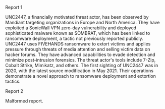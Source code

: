 
Report 1

UNC2447, a financially motivated threat actor, has been observed by Mandiant targeting organizations in Europe and North America. They have exploited a SonicWall VPN zero-day vulnerability and deployed sophisticated malware known as SOMBRAT, which has been linked to ransomware deployment, a tactic not previously reported publicly. UNC2447 uses FIVEHANDS ransomware to extort victims and applies pressure through threats of media attention and selling victim data on hacker forums. They have advanced capabilities to evade detection and minimize post-intrusion forensics. The threat actor's tools include 7-Zip, Cobalt Strike, Mimikatz, and others. The first sighting of UNC2447 was in 2020, with the latest source modification in May 2021. Their operations demonstrate a novel approach to ransomware deployment and extortion tactics.





Report 2

Malformed report.


